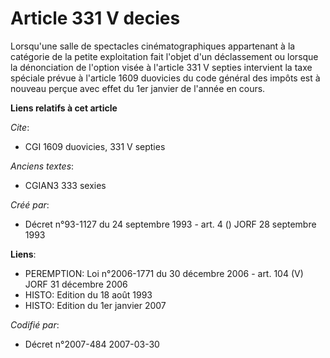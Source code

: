 # Article 331 V decies

Lorsqu'une salle de spectacles cinématographiques appartenant à la catégorie de la petite exploitation fait l'objet d'un
déclassement ou lorsque la dénonciation de l'option visée à l'article 331 V septies intervient  la taxe spéciale prévue à
l'article 1609 duovicies du code général des impôts est à nouveau perçue avec effet du 1er janvier de l'année en cours.

**Liens relatifs à cet article**

_Cite_:

  - CGI 1609 duovicies, 331 V septies

_Anciens textes_:

  - CGIAN3 333 sexies

_Créé par_:

  - Décret n°93-1127 du 24 septembre 1993 - art. 4 () JORF 28 septembre 1993

**Liens**:

  - PEREMPTION: Loi n°2006-1771 du 30 décembre 2006 - art. 104 (V) JORF 31 décembre 2006
  - HISTO: Edition du 18 août 1993
  - HISTO: Edition du 1er janvier 2007

_Codifié par_:

  - Décret n°2007-484 2007-03-30
